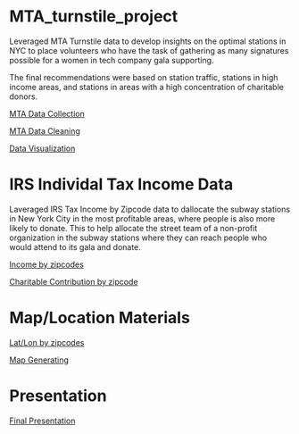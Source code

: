 # MTA_turnstile_project

Leveraged MTA Turnstile data to develop insights on the optimal stations in NYC to place volunteers who have the task of gathering as many signatures possible for a women in tech company gala supporting.

The final recommendations were based on station traffic, stations in high income areas, and stations in areas with a high concentration of charitable donors.

[MTA Data Collection](https://github.com/Neda-Sal/MTA_turnstile_project/blob/master/MTA%20Turnstile%20Data.ipynb)

[MTA Data Cleaning](https://github.com/Neda-Sal/MTA_turnstile_project/blob/master/Finally%20Clean%20Data.ipynb)

[Data Visualization](https://github.com/Neda-Sal/MTA_turnstile_project/blob/master/Data%20Visuals%20MTA.ipynb)

# IRS Individal Tax Income Data
Laveraged IRS Tax Income by Zipcode data to dallocate the subway stations in New York City in the most profitable areas, where people is also more likely to donate. This to help allocate the street team of a non-profit organization in the subway stations where they can reach people who would attend to its gala and donate. 

[Income by zipcodes](https://github.com/Laura-Urdapilleta/MTA_turnstile_project/blob/master/Project1_Income_Data.ipynb)

[Charitable Contribution by zipcode](https://github.com/Neda-Sal/MTA_turnstile_project/blob/master/Project1_Income_Data.ipynb)

# Map/Location Materials

[Lat/Lon by zipcodes](https://github.com/Neda-Sal/MTA_turnstile_project/blob/master/Zip%20codes.ipynb)

[Map Generating](https://github.com/Neda-Sal/MTA_turnstile_project/blob/master/Plotly%20Map.ipynb)


# Presentation

[Final Presentation](https://github.com/Neda-Sal/MTA_turnstile_project/blob/master/Metis%20Project%201_%20MTA%20subway%20data.pdf)

